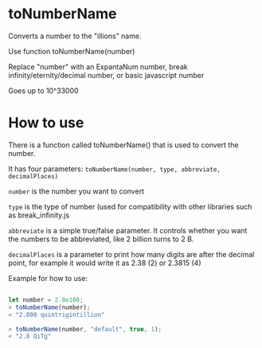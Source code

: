 # toNumberName
Converts a number to the "illions" name.

Use function toNumberName(number)

Replace "number" with an ExpantaNum number, break infinity/eternity/decimal number, or basic javascript number

Goes up to 10^33000

# How to use

There is a function called toNumberName() that is used to convert the number.

It has four parameters: `toNumberName(number, type, abbreviate, decimalPlaces)`

`number` is the number you want to convert

`type` is the type of number (used for compatibility with other libraries such as break_infinity.js

`abbreviate` is a simple true/false parameter. It controls whether you want the numbers to be abbreviated, like 2 billion turns to 2 B.

`decimalPlaces` is a parameter to print how many digits are after the decimal point, for example it would write it as 2.38 (2) or 2.3815 (4)

Example for how to use:

```js

let number = 2.8e108;
> toNumberName(number);
< "2.800 quintrigintillion"

> toNumberName(number, "default", true, 1);
< "2.8 QiTg"
```
